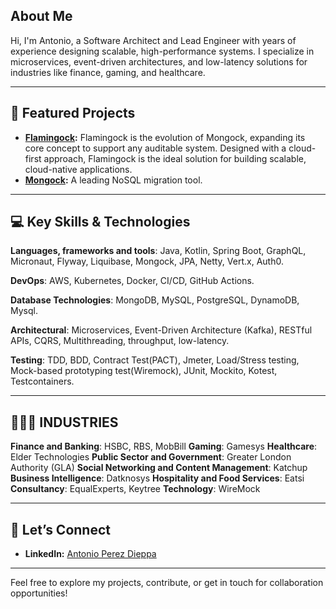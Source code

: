 ## About Me  
Hi, I'm Antonio, a Software Architect and Lead Engineer with years of experience designing scalable, high-performance systems. I specialize in microservices, event-driven architectures, and low-latency solutions for industries like finance, gaming, and healthcare.  

---

## 🚀 Featured Projects  
- **[Flamingock](https://github.com/mongock/flamingock-project):** Flamingock is the evolution of Mongock, expanding its core concept to support any auditable system. Designed with a cloud-first approach, Flamingock is the ideal solution for building scalable, cloud-native applications. 
- **[Mongock](https://github.com/mongock/mongock):** A leading NoSQL migration tool.

---

## 💻 Key Skills & Technologies  
**Languages, frameworks and tools**: Java, Kotlin, Spring Boot, GraphQL, Micronaut, Flyway, Liquibase, Mongock, JPA, Netty, Vert.x, Auth0.

**DevOps**: AWS, Kubernetes, Docker, CI/CD, GitHub Actions.

**Database Technologies**: MongoDB, MySQL, PostgreSQL, DynamoDB, Mysql.

**Architectural**: Microservices, Event-Driven Architecture (Kafka), RESTful APIs, CQRS, Multithreading, throughput, low-latency.

**Testing**: TDD, BDD, Contract Test(PACT), Jmeter, Load/Stress testing, Mock-based prototyping test(Wiremock), JUnit, Mockito, Kotest, Testcontainers.

---

## 👨🏼‍🎓 INDUSTRIES
**Finance and Banking**: HSBC, RBS, MobBill
**Gaming**: Gamesys
**Healthcare**: Elder Technologies
**Public Sector and Government**: Greater London Authority (GLA) 
**Social Networking and Content Management**: Katchup
**Business Intelligence**: Datknosys
**Hospitality and Food Services**: Eatsi
**Consultancy**: EqualExperts, Keytree
**Technology**: WireMock

---

## 📢 Let’s Connect  
- **LinkedIn:** [Antonio Perez Dieppa](https://www.linkedin.com/in/aperezdieppa/)  

---

Feel free to explore my projects, contribute, or get in touch for collaboration opportunities!
